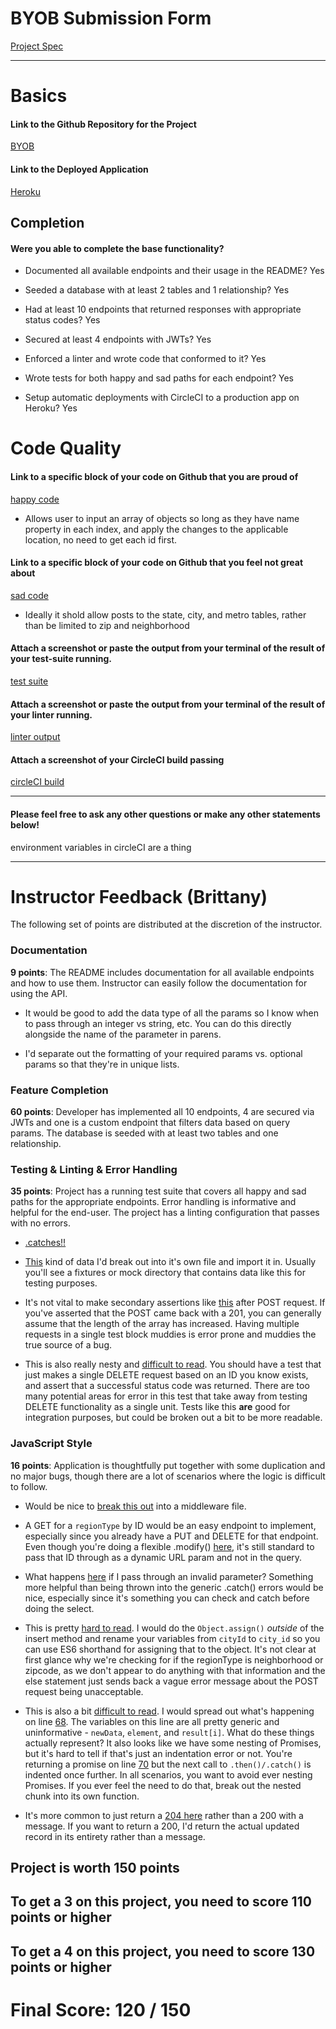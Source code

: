 # BYOB Submission Form

[Project Spec](http://frontend.turing.io/projects/build-your-own-backend.html)

------

# Basics

#### Link to the Github Repository for the Project
[BYOB](https://github.com/lindsaywparker/byob)

#### Link to the Deployed Application
[Heroku](https://lwp-byob.herokuapp.com/)


## Completion

#### Were you able to complete the base functionality?

* Documented all available endpoints and their usage in the README?
Yes

* Seeded a database with at least 2 tables and 1 relationship?
Yes

* Had at least 10 endpoints that returned responses with appropriate status codes?
Yes

* Secured at least 4 endpoints with JWTs?
Yes

* Enforced a linter and wrote code that conformed to it?
Yes

* Wrote tests for both happy and sad paths for each endpoint?
Yes

* Setup automatic deployments with CircleCI to a production app on Heroku?
Yes

# Code Quality

#### Link to a specific block of your code on Github that you are proud of
[happy code](https://github.com/lindsaywparker/byob/blob/master/controller.jsL64-L82)

* Allows user to input an array of objects so long as they have name property in each index, and apply the changes to the applicable location, no need to get each id first. 

#### Link to a specific block of your code on Github that you feel not great about
[sad code](https://github.com/lindsaywparker/byob/blob/master/controller.jsL36-L48)

* Ideally it shold allow posts to the state, city, and metro tables, rather than be limited to zip and neighborhood

#### Attach a screenshot or paste the output from your terminal of the result of your test-suite running.

[test suite](https://github.com/lindsaywparker/byob/blob/master/test-results.png)

#### Attach a screenshot or paste the output from your terminal of the result of your linter running.

[linter output](https://github.com/lindsaywparker/byob/blob/master/linter-results.png)

#### Attach a screenshot of your CircleCI build passing

[circleCI build](https://github.com/lindsaywparker/byob/blob/master/CircleCI.png)

-----

#### Please feel free to ask any other questions or make any other statements below!

environment variables in circleCI are a thing

-----


# Instructor Feedback (Brittany)

The following set of points are distributed at the discretion of the instructor.

### Documentation

**9 points**: The README includes documentation for all available endpoints and how to use them. Instructor can easily follow the documentation for using the API.

* It would be good to add the data type of all the params so I know when to pass through an integer vs string, etc. You can do this directly alongside the name of the parameter in parens.

* I'd separate out the formatting of your required params vs. optional params so that they're in unique lists.

### Feature Completion

**60 points**: Developer has implemented all 10 endpoints, 4 are secured via JWTs and one is a custom endpoint that filters data based on query params. The database is seeded with at least two tables and one relationship.

### Testing & Linting & Error Handling

**35 points**: Project has a running test suite that covers all happy and sad paths for the appropriate endpoints. Error handling is informative and helpful for the end-user. The project has a linting configuration that passes with no errors.

* [.catches!!](https://github.com/lindsaywparker/byob/blob/master/test/routes.spec.js#L17-L25)

* [This](https://github.com/lindsaywparker/byob/blob/master/test/routes.spec.js#L130-L146) kind of data I'd break out into it's own file and import it in. Usually you'll see a fixtures or mock directory that contains data like this for testing purposes.

* It's not vital to make secondary assertions like [this](https://github.com/lindsaywparker/byob/blob/master/test/routes.spec.js#L260-L266) after POST request. If you've asserted that the POST came back with a 201, you can generally assume that the length of the array has increased. Having multiple requests in a single test block muddies is error prone and muddies the true source of a bug. 

* This is also really nesty and [difficult to read](https://github.com/lindsaywparker/byob/blob/master/test/routes.spec.js#L581-L600). You should have a test that just makes a single DELETE request based on an ID you know exists, and assert that a successful status code was returned. There are too many potential areas for error in this test that take away from testing DELETE functionality as a single unit. Tests like this **are** good for integration purposes, but could be broken out a bit to be more readable.

### JavaScript Style

**16 points**: Application is thoughtfully put together with some duplication and no major bugs, though there are a lot of scenarios where the logic is difficult to follow.

* Would be nice to [break this out](https://github.com/lindsaywparker/byob/blob/master/router.js#L7-L22) into a middleware file.

* A GET for a `regionType` by ID would be an easy endpoint to implement, especially since you already have a PUT and DELETE for that endpoint. Even though you're doing a flexible .modify() [here](https://github.com/lindsaywparker/byob/blob/master/controller.js#L16), it's still standard to pass that ID through as a dynamic URL param and not in the query.

* What happens [here](https://github.com/lindsaywparker/byob/blob/master/controller.js#L16-L20) if I pass through an invalid parameter? Something more helpful than being thrown into the generic .catch() errors would be nice, especially since it's something you can check and catch before doing the select.

* This is pretty [hard to read](https://github.com/lindsaywparker/byob/blob/master/controller.js#L37-L48). I would do the `Object.assign()` *outside* of the insert method and rename your variables from `cityId` to `city_id` so you can use ES6 shorthand for assigning that to the object. It's not clear at first glance why we're checking for if the regionType is neighborhood or zipcode, as we don't appear to do anything with that information and the else statement just sends back a vague error message about the POST request being unacceptable.

* This is also a bit [difficult to read](https://github.com/lindsaywparker/byob/blob/master/controller.js#L65-L81). I would spread out what's happening on line [68](https://github.com/lindsaywparker/byob/blob/master/controller.js#L68). The variables on this line are all pretty generic and uninformative - `newData`, `element`, and `result[i]`. What do these things actually represent? It also looks like we have some nesting of Promises, but it's hard to tell if that's just an indentation error or not. You're returning a promise on line [70](https://github.com/lindsaywparker/byob/blob/master/controller.js#L70) but the next call to `.then()/.catch()` is indented once further. In all scenarios, you want to avoid ever nesting Promises. If you ever feel the need to do that, break out the nested chunk into its own function.

* It's more common to just return a [204 here](https://github.com/lindsaywparker/byob/blob/master/controller.js#L90) rather than a 200 with a message. If you want to return a 200, I'd return the actual updated record in its entirety rather than a message.

## Project is worth 150 points

## To get a 3 on this project, you need to score 110 points or higher
## To get a 4 on this project, you need to score 130 points or higher

# Final Score: 120 / 150
